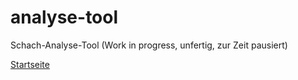 # analyse-tool

Schach-Analyse-Tool (Work in progress, unfertig, zur Zeit pausiert)
 
[Startseite](https://nilslindemann.github.io/analyse-tool/)
